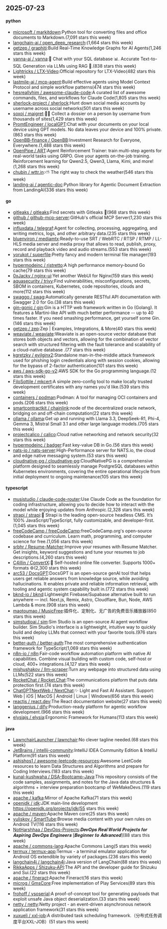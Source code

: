 ## 2025-07-23

#### python
* [microsoft / markitdown](https://github.com/microsoft/markitdown):Python tool for converting files and office documents to Markdown.(7,091 stars this week)
* [langchain-ai / open_deep_research](https://github.com/langchain-ai/open_deep_research):(1,664 stars this week)
* [getzep / graphiti](https://github.com/getzep/graphiti):Build Real-Time Knowledge Graphs for AI Agents(1,246 stars this week)
* [vanna-ai / vanna](https://github.com/vanna-ai/vanna):🤖 Chat with your SQL database 📊. Accurate Text-to-SQL Generation via LLMs using RAG 🔄.(838 stars this week)
* [Lightricks / LTX-Video](https://github.com/Lightricks/LTX-Video):Official repository for LTX-Video(482 stars this week)
* [lastmile-ai / mcp-agent](https://github.com/lastmile-ai/mcp-agent):Build effective agents using Model Context Protocol and simple workflow patterns(474 stars this week)
* [hesreallyhim / awesome-claude-code](https://github.com/hesreallyhim/awesome-claude-code):A curated list of awesome commands, files, and workflows for Claude Code(1,805 stars this week)
* [sherlock-project / sherlock](https://github.com/sherlock-project/sherlock):Hunt down social media accounts by username across social networks(501 stars this week)
* [soxoj / maigret](https://github.com/soxoj/maigret):🕵️‍♂️ Collect a dossier on a person by username from thousands of sites(1,429 stars this week)
* [PromtEngineer / localGPT](https://github.com/PromtEngineer/localGPT):Chat with your documents on your local device using GPT models. No data leaves your device and 100% private.(863 stars this week)
* [OpenBB-finance / OpenBB](https://github.com/OpenBB-finance/OpenBB):Investment Research for Everyone, Everywhere.(1,488 stars this week)
* [OpenPipe / ART](https://github.com/OpenPipe/ART):Agent Reinforcement Trainer: train multi-step agents for real-world tasks using GRPO. Give your agents on-the-job training. Reinforcement learning for Qwen2.5, Qwen3, Llama, Kimi, and more!(1,268 stars this week)
* [chubin / wttr.in](https://github.com/chubin/wttr.in):⛅ The right way to check the weather(546 stars this week)
* [landing-ai / agentic-doc](https://github.com/landing-ai/agentic-doc):Python library for Agentic Document Extraction from LandingAI(336 stars this week)

#### go
* [gitleaks / gitleaks](https://github.com/gitleaks/gitleaks):Find secrets with Gitleaks 🔑(968 stars this week)
* [github / github-mcp-server](https://github.com/github/github-mcp-server):GitHub's official MCP Server(1,230 stars this week)
* [influxdata / telegraf](https://github.com/influxdata/telegraf):Agent for collecting, processing, aggregating, and writing metrics, logs, and other arbitrary data.(235 stars this week)
* [bluenviron / mediamtx](https://github.com/bluenviron/mediamtx):Ready-to-use SRT / WebRTC / RTSP / RTMP / LL-HLS media server and media proxy that allows to read, publish, proxy, record and playback video and audio streams.(553 stars this week)
* [yorukot / superfile](https://github.com/yorukot/superfile):Pretty fancy and modern terminal file manager(193 stars this week)
* [hypermodeinc / ristretto](https://github.com/hypermodeinc/ristretto):A high performance memory-bound Go cache(79 stars this week)
* [0xJacky / nginx-ui](https://github.com/0xJacky/nginx-ui):Yet another WebUI for Nginx(159 stars this week)
* [aquasecurity / trivy](https://github.com/aquasecurity/trivy):Find vulnerabilities, misconfigurations, secrets, SBOM in containers, Kubernetes, code repositories, clouds and more(112 stars this week)
* [swaggo / swag](https://github.com/swaggo/swag):Automatically generate RESTful API documentation with Swagger 2.0 for Go.(38 stars this week)
* [gin-gonic / gin](https://github.com/gin-gonic/gin):Gin is a HTTP web framework written in Go (Golang). It features a Martini-like API with much better performance -- up to 40 times faster. If you need smashing performance, get yourself some Gin.(146 stars this week)
* [getzep / zep](https://github.com/getzep/zep):Zep | Examples, Integrations, & More(40 stars this week)
* [weaviate / weaviate](https://github.com/weaviate/weaviate):Weaviate is an open-source vector database that stores both objects and vectors, allowing for the combination of vector search with structured filtering with the fault tolerance and scalability of a cloud-native database .(77 stars this week)
* [kgretzky / evilginx2](https://github.com/kgretzky/evilginx2):Standalone man-in-the-middle attack framework used for phishing login credentials along with session cookies, allowing for the bypass of 2-factor authentication(101 stars this week)
* [aws / aws-sdk-go-v2](https://github.com/aws/aws-sdk-go-v2):AWS SDK for the Go programming language.(12 stars this week)
* [FiloSottile / mkcert](https://github.com/FiloSottile/mkcert):A simple zero-config tool to make locally trusted development certificates with any names you'd like.(539 stars this week)
* [containers / podman](https://github.com/containers/podman):Podman: A tool for managing OCI containers and pods.(206 stars this week)
* [smartcontractkit / chainlink](https://github.com/smartcontractkit/chainlink):node of the decentralized oracle network, bridging on and off-chain computation(22 stars this week)
* [ollama / ollama](https://github.com/ollama/ollama):Get up and running with Llama 3.3, DeepSeek-R1, Phi-4, Gemma 3, Mistral Small 3.1 and other large language models.(705 stars this week)
* [projectcalico / calico](https://github.com/projectcalico/calico):Cloud native networking and network security(32 stars this week)
* [hypermodeinc / badger](https://github.com/hypermodeinc/badger):Fast key-value DB in Go.(56 stars this week)
* [nats-io / nats-server](https://github.com/nats-io/nats-server):High-Performance server for NATS.io, the cloud and edge native messaging system.(53 stars this week)
* [cloudnative-pg / cloudnative-pg](https://github.com/cloudnative-pg/cloudnative-pg):CloudNativePG is a comprehensive platform designed to seamlessly manage PostgreSQL databases within Kubernetes environments, covering the entire operational lifecycle from initial deployment to ongoing maintenance(105 stars this week)

#### typescript
* [musistudio / claude-code-router](https://github.com/musistudio/claude-code-router):Use Claude Code as the foundation for coding infrastructure, allowing you to decide how to interact with the model while enjoying updates from Anthropic.(2,328 stars this week)
* [strapi / strapi](https://github.com/strapi/strapi):🚀 Strapi is the leading open-source headless CMS. It’s 100% JavaScript/TypeScript, fully customizable, and developer-first.(1,045 stars this week)
* [freeCodeCamp / freeCodeCamp](https://github.com/freeCodeCamp/freeCodeCamp):freeCodeCamp.org's open-source codebase and curriculum. Learn math, programming, and computer science for free.(1,056 stars this week)
* [srbhr / Resume-Matcher](https://github.com/srbhr/Resume-Matcher):Improve your resumes with Resume Matcher. Get insights, keyword suggestions and tune your resumes to job descriptions.(4,260 stars this week)
* [C4illin / ConvertX](https://github.com/C4illin/ConvertX):💾 Self-hosted online file converter. Supports 1000+ formats ⚙️(2,300 stars this week)
* [arc53 / DocsGPT](https://github.com/arc53/DocsGPT):DocsGPT is an open-source genAI tool that helps users get reliable answers from knowledge source, while avoiding hallucinations. It enables private and reliable information retrieval, with tooling and agentic system capability built in.(772 stars this week)
* [bknd-io / bknd](https://github.com/bknd-io/bknd):Lightweight Firebase/Supabase alternative built to run anywhere — incl. Next.js, Remix, Astro, Cloudflare, Bun, Node, AWS Lambda & more.(908 stars this week)
* [maotoumao / MusicFree](https://github.com/maotoumao/MusicFree):插件化、定制化、无广告的免费音乐播放器(850 stars this week)
* [simstudioai / sim](https://github.com/simstudioai/sim):Sim Studio is an open-source AI agent workflow builder. Sim Studio's interface is a lightweight, intuitive way to quickly build and deploy LLMs that connect with your favorite tools.(976 stars this week)
* [better-auth / better-auth](https://github.com/better-auth/better-auth):The most comprehensive authentication framework for TypeScript(1,069 stars this week)
* [n8n-io / n8n](https://github.com/n8n-io/n8n):Fair-code workflow automation platform with native AI capabilities. Combine visual building with custom code, self-host or cloud, 400+ integrations.(4,127 stars this week)
* [mishushakov / llm-scraper](https://github.com/mishushakov/llm-scraper):Turn any webpage into structured data using LLMs(522 stars this week)
* [RocketChat / Rocket.Chat](https://github.com/RocketChat/Rocket.Chat):The communications platform that puts data protection first.(74 stars this week)
* [ChatGPTNextWeb / NextChat](https://github.com/ChatGPTNextWeb/NextChat):✨ Light and Fast AI Assistant. Support: Web | iOS | MacOS | Android | Linux | Windows(656 stars this week)
* [reactjs / react.dev](https://github.com/reactjs/react.dev):The React documentation website(27 stars this week)
* [langgenius / dify](https://github.com/langgenius/dify):Production-ready platform for agentic workflow development.(966 stars this week)
* [elysiajs / elysia](https://github.com/elysiajs/elysia):Ergonomic Framework for Humans(113 stars this week)

#### java
* [LawnchairLauncher / lawnchair](https://github.com/LawnchairLauncher/lawnchair):No clever tagline needed.(68 stars this week)
* [JetBrains / intellij-community](https://github.com/JetBrains/intellij-community):IntelliJ IDEA Community Edition & IntelliJ Platform(91 stars this week)
* [ashishps1 / awesome-leetcode-resources](https://github.com/ashishps1/awesome-leetcode-resources):Awesome LeetCode resources to learn Data Structures and Algorithms and prepare for Coding Interviews.(183 stars this week)
* [kunal-kushwaha / DSA-Bootcamp-Java](https://github.com/kunal-kushwaha/DSA-Bootcamp-Java):This repository consists of the code samples, assignments, and notes for the Java data structures & algorithms + interview preparation bootcamp of WeMakeDevs.(119 stars this week)
* [apache / kafka](https://github.com/apache/kafka):Mirror of Apache Kafka(71 stars this week)
* [openjdk / jdk](https://github.com/openjdk/jdk):JDK main-line development https://openjdk.org/projects/jdk(55 stars this week)
* [apache / maven](https://github.com/apache/maven):Apache Maven core(25 stars this week)
* [yuliskov / SmartTube](https://github.com/yuliskov/SmartTube):Browse media content with your own rules on Android TV(116 stars this week)
* [NotHarshhaa / DevOps-Projects](https://github.com/NotHarshhaa/DevOps-Projects):𝑫𝒆𝒗𝑶𝒑𝒔 𝑹𝒆𝒂𝒍 𝑾𝒐𝒓𝒍𝒅 𝑷𝒓𝒐𝒋𝒆𝒄𝒕𝒔 𝒇𝒐𝒓 𝑨𝒔𝒑𝒊𝒓𝒊𝒏𝒈 𝑫𝒆𝒗𝑶𝒑𝒔 𝑬𝒏𝒈𝒊𝒏𝒆𝒆𝒓𝒔 [𝑩𝒆𝒈𝒊𝒏𝒏𝒆𝒓 𝒕𝒐 𝑨𝒅𝒗𝒂𝒏𝒄𝒆𝒅](88 stars this week)
* [apache / commons-lang](https://github.com/apache/commons-lang):Apache Commons Lang(5 stars this week)
* [termux / termux-app](https://github.com/termux/termux-app):Termux - a terminal emulator application for Android OS extendible by variety of packages.(236 stars this week)
* [langchain4j / langchain4j](https://github.com/langchain4j/langchain4j):Java version of LangChain(88 stars this week)
* [RikkaApps / Shizuku-API](https://github.com/RikkaApps/Shizuku-API):The API and the developer guide for Shizuku and Sui.(22 stars this week)
* [apache / fineract](https://github.com/apache/fineract):Apache Fineract(16 stars this week)
* [microg / GmsCore](https://github.com/microg/GmsCore):Free implementation of Play Services(89 stars this week)
* [frohoff / ysoserial](https://github.com/frohoff/ysoserial):A proof-of-concept tool for generating payloads that exploit unsafe Java object deserialization.(33 stars this week)
* [netty / netty](https://github.com/netty/netty):Netty project - an event-driven asynchronous network application framework(31 stars this week)
* [xuxueli / xxl-job](https://github.com/xuxueli/xxl-job):A distributed task scheduling framework.（分布式任务调度平台XXL-JOB）(51 stars this week)
